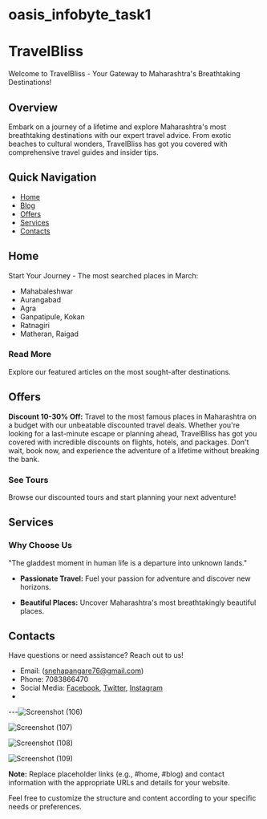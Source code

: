 # oasis_infobyte_task1
# TravelBliss

Welcome to TravelBliss - Your Gateway to Maharashtra's Breathtaking Destinations!

## Overview

Embark on a journey of a lifetime and explore Maharashtra's most breathtaking destinations with our expert travel advice. From exotic beaches to cultural wonders, TravelBliss has got you covered with comprehensive travel guides and insider tips.

## Quick Navigation

- [Home](#home)
- [Blog](#blog)
- [Offers](#offers)
- [Services](#services)
- [Contacts](#contacts)

## Home

Start Your Journey - The most searched places in March:

- Mahabaleshwar
- Aurangabad
- Agra
- Ganpatipule, Kokan
- Ratnagiri
- Matheran, Raigad

### Read More

Explore our featured articles on the most sought-after destinations.

## Offers

**Discount 10-30% Off:**
Travel to the most famous places in Maharashtra on a budget with our unbeatable discounted travel deals. Whether you're looking for a last-minute escape or planning ahead, TravelBliss has got you covered with incredible discounts on flights, hotels, and packages. Don't wait, book now, and experience the adventure of a lifetime without breaking the bank.

### See Tours

Browse our discounted tours and start planning your next adventure!

## Services

### Why Choose Us

"The gladdest moment in human life is a departure into unknown lands."

- **Passionate Travel:** Fuel your passion for adventure and discover new horizons.
  
- **Beautiful Places:** Uncover Maharashtra's most breathtakingly beautiful places.

## Contacts

Have questions or need assistance? Reach out to us!

- Email: (snehapangare76@gmail.com)
- Phone: 7083866470
- Social Media: [Facebook](#), [Twitter](#), [Instagram](#)
- 

---![Screenshot (106)](https://github.com/snehapangare/oasis_infobyte_task1/assets/154306103/4d1d4695-e6c5-4335-9d43-ff0da7d974f0)

![Screenshot (107)](https://github.com/snehapangare/oasis_infobyte_task1/assets/154306103/75ece334-e9c7-46eb-bce6-2a362b74d3c1)

![Screenshot (108)](https://github.com/snehapangare/oasis_infobyte_task1/assets/154306103/220ebed6-73f9-437e-8137-7947b619536b)

![Screenshot (109)](https://github.com/snehapangare/oasis_infobyte_task1/assets/154306103/db35b5f3-e5c2-46b9-b408-f248bd224ac3)

**Note:** Replace placeholder links (e.g., #home, #blog) and contact information with the appropriate URLs and details for your website.

Feel free to customize the structure and content according to your specific needs or preferences.



